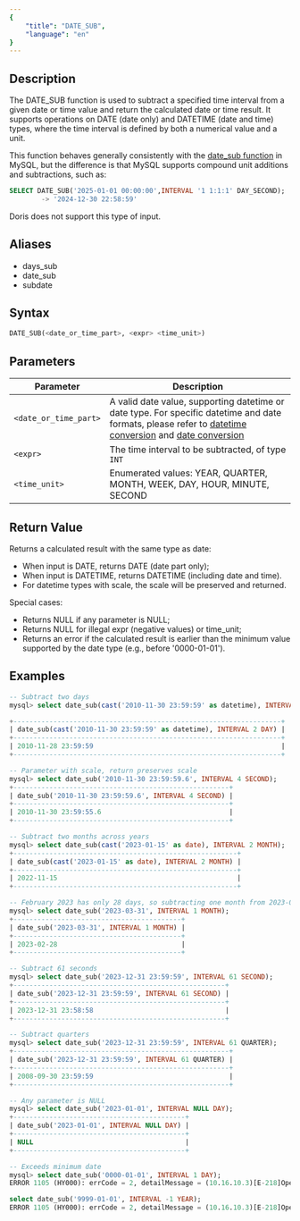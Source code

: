 ```yaml
---
{
    "title": "DATE_SUB",
    "language": "en"
}
---
```


## Description

The DATE_SUB function is used to subtract a specified time interval from a given date or time value and return the calculated date or time result. It supports operations on DATE (date only) and DATETIME (date and time) types, where the time interval is defined by both a numerical value and a unit.

This function behaves generally consistently with the [date_sub function](https://dev.mysql.com/doc/refman/8.4/en/date-and-time-functions.html#function_date-sub) in MySQL, but the difference is that MySQL supports compound unit additions and subtractions, such as:

```sql
SELECT DATE_SUB('2025-01-01 00:00:00',INTERVAL '1 1:1:1' DAY_SECOND);
        -> '2024-12-30 22:58:59'
```
Doris does not support this type of input.

## Aliases

- days_sub
- date_sub
- subdate

## Syntax

```sql
DATE_SUB(<date_or_time_part>, <expr> <time_unit>)
```

## Parameters

| Parameter | Description |
| -- | -- |
| `<date_or_time_part>` | A valid date value, supporting datetime or date type. For specific datetime and date formats, please refer to [datetime conversion](../../../../../docs/sql-manual/basic-element/sql-data-types/conversion/datetime-conversion) and [date conversion](../../../../../docs/sql-manual/basic-element/sql-data-types/conversion/date-conversion) |
| `<expr>` | The time interval to be subtracted, of type `INT` |
| `<time_unit>` | Enumerated values: YEAR, QUARTER, MONTH, WEEK, DAY, HOUR, MINUTE, SECOND |

## Return Value

Returns a calculated result with the same type as date:
- When input is DATE, returns DATE (date part only);
- When input is DATETIME, returns DATETIME (including date and time).
- For datetime types with scale, the scale will be preserved and returned.

Special cases:
- Returns NULL if any parameter is NULL;
- Returns NULL for illegal expr (negative values) or time_unit;
- Returns an error if the calculated result is earlier than the minimum value supported by the date type (e.g., before '0000-01-01').

## Examples

```sql
-- Subtract two days
mysql> select date_sub(cast('2010-11-30 23:59:59' as datetime), INTERVAL 2 DAY);

+-------------------------------------------------------------------+
| date_sub(cast('2010-11-30 23:59:59' as datetime), INTERVAL 2 DAY) |
+-------------------------------------------------------------------+
| 2010-11-28 23:59:59                                               |
+-------------------------------------------------------------------+

-- Parameter with scale, return preserves scale
mysql> select date_sub('2010-11-30 23:59:59.6', INTERVAL 4 SECOND);
+------------------------------------------------------+
| date_sub('2010-11-30 23:59:59.6', INTERVAL 4 SECOND) |
+------------------------------------------------------+
| 2010-11-30 23:59:55.6                                |
+------------------------------------------------------+

-- Subtract two months across years
mysql> select date_sub(cast('2023-01-15' as date), INTERVAL 2 MONTH);
+--------------------------------------------------------+
| date_sub(cast('2023-01-15' as date), INTERVAL 2 MONTH) |
+--------------------------------------------------------+
| 2022-11-15                                             |
+--------------------------------------------------------+

-- February 2023 has only 28 days, so subtracting one month from 2023-03-31 results in 2023-02-28
mysql> select date_sub('2023-03-31', INTERVAL 1 MONTH);
+------------------------------------------+
| date_sub('2023-03-31', INTERVAL 1 MONTH) |
+------------------------------------------+
| 2023-02-28                               |
+------------------------------------------+

-- Subtract 61 seconds
mysql> select date_sub('2023-12-31 23:59:59', INTERVAL 61 SECOND);
+-----------------------------------------------------+
| date_sub('2023-12-31 23:59:59', INTERVAL 61 SECOND) |
+-----------------------------------------------------+
| 2023-12-31 23:58:58                                 |
+-----------------------------------------------------+

-- Subtract quarters
mysql> select date_sub('2023-12-31 23:59:59', INTERVAL 61 QUARTER);
+------------------------------------------------------+
| date_sub('2023-12-31 23:59:59', INTERVAL 61 QUARTER) |
+------------------------------------------------------+
| 2008-09-30 23:59:59                                  |
+------------------------------------------------------+

-- Any parameter is NULL
mysql> select date_sub('2023-01-01', INTERVAL NULL DAY);
+-------------------------------------------+
| date_sub('2023-01-01', INTERVAL NULL DAY) |
+-------------------------------------------+
| NULL                                      |
+-------------------------------------------+

-- Exceeds minimum date
mysql> select date_sub('0000-01-01', INTERVAL 1 DAY);
ERROR 1105 (HY000): errCode = 2, detailMessage = (10.16.10.3)[E-218]Operation day_add of 0000-01-01, -1 out of range

select date_sub('9999-01-01', INTERVAL -1 YEAR);
ERROR 1105 (HY000): errCode = 2, detailMessage = (10.16.10.3)[E-218]Operation year_add of 9999-01-01, 1 out of range
```
```